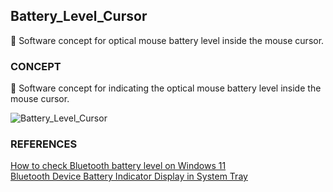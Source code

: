 ## Battery_Level_Cursor

🪫 Software concept for optical mouse battery level inside the mouse cursor.

### CONCEPT

🪫 Software concept for indicating the optical mouse battery level inside the mouse cursor.

![Battery_Level_Cursor](https://github.com/sourceduty/Battery_Level_Cursor/assets/123030236/1fe41dbe-b639-4a35-9287-262c2eaa952c)

### REFERENCES

[How to check Bluetooth battery level on Windows 11](https://pureinfotech.com/check-bluetooth-battery-level-windows-11/#:~:text=To%20check%20the%20Bluetooth%20battery,with%20the%20battery%20level%20information.)
<br />
[Bluetooth Device Battery Indicator Display in System Tray](https://learn.microsoft.com/en-us/answers/questions/1156194/bluetooth-device-battery-indicator-display-in-syst)
